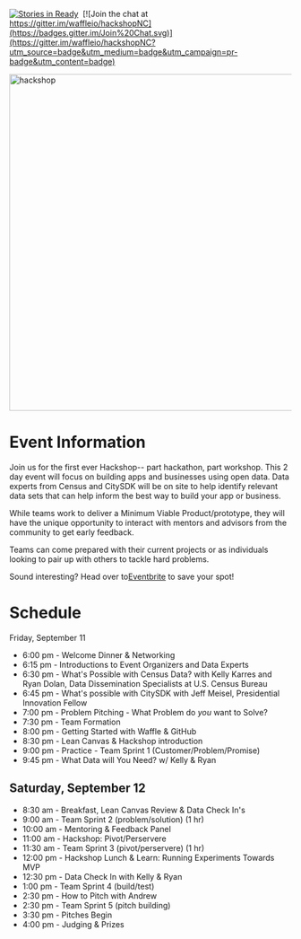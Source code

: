 [![Stories in Ready](https://badge.waffle.io/waffleio/hackshopNC.png?label=ready&title=Ready)](https://waffle.io/waffleio/hackshopNC)&nbsp;&nbsp;[![Join the chat at https://gitter.im/waffleio/hackshopNC](https://badges.gitter.im/Join%20Chat.svg)](https://gitter.im/waffleio/hackshopNC?utm_source=badge&utm_medium=badge&utm_campaign=pr-badge&utm_content=badge)

<img width="600" alt="hackshop" src="https://cloud.githubusercontent.com/assets/100216/9767932/b98234e0-56ee-11e5-9ffd-cce14f31caf6.png">

# Event Information

Join us for the first ever Hackshop-- part hackathon, part workshop. This 2 day event will focus on building apps and businesses using open data. Data experts from Census and CitySDK will be on site to help identify relevant data sets that can help inform the best way to build your app or business. 

While teams work to deliver a Minimum Viable Product/prototype, they will have the unique opportunity to interact with mentors and advisors from the community to get early feedback.

Teams can come prepared with their current projects or as individuals looking to pair up with others to tackle hard problems.

Sound interesting? Head over to[Eventbrite](http://opendatahackshop.eventbrite.com) to save your spot!

# Schedule

Friday, September 11 
- 6:00 pm - Welcome Dinner & Networking 
- 6:15 pm - Introductions to Event Organizers and Data Experts 
- 6:30 pm - What's Possible with Census Data? with Kelly Karres and Ryan Dolan, Data Dissemination Specialists at U.S. Census Bureau
- 6:45 pm - What's possible with CitySDK with Jeff Meisel, Presidential Innovation Fellow 
- 7:00 pm - Problem Pitching - What Problem do *you* want to Solve? 
- 7:30 pm - Team Formation 
- 8:00 pm - Getting Started with Waffle & GitHub 
- 8:30 pm - Lean Canvas & Hackshop introduction
- 9:00 pm - Practice - Team Sprint 1 (Customer/Problem/Promise) 
- 9:45 pm - What Data will You Need? w/ Kelly & Ryan

## Saturday, September 12 
- 8:30 am - Breakfast, Lean Canvas Review & Data Check In's
- 9:00 am - Team Sprint 2 (problem/solution) (1 hr) 
- 10:00 am - Mentoring & Feedback Panel
- 11:00 am - Hackshop: Pivot/Perservere
- 11:30 am - Team Sprint 3 (pivot/perservere) (1 hr)
- 12:00 pm - Hackshop Lunch & Learn: Running Experiments Towards MVP
- 12:30 pm - Data Check In with Kelly & Ryan
- 1:00 pm - Team Sprint 4 (build/test)  
- 2:30 pm - How to Pitch with Andrew
- 2:30 pm - Team Sprint 5 (pitch building)
- 3:30 pm - Pitches Begin 
- 4:00 pm - Judging & Prizes 


